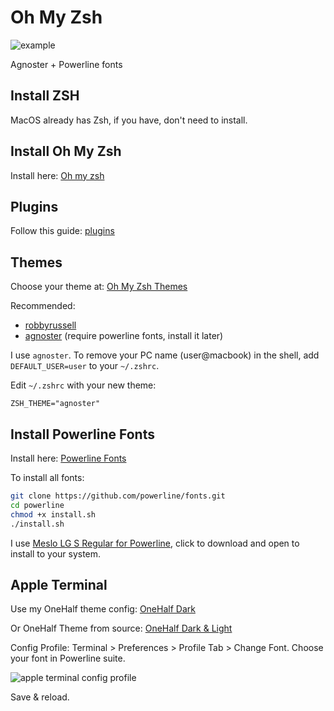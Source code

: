 # Oh My Zsh

![example](https://user-images.githubusercontent.com/12843654/127991162-4c0d5703-2182-4a59-b7c7-e7bab600205d.png)

Agnoster + Powerline fonts


## Install ZSH

MacOS already has Zsh, if you have, don't need to install.

## Install Oh My Zsh

Install here: [Oh my zsh](https://ohmyz.sh/#install)

## Plugins

Follow this guide: [plugins](https://github.com/jackblk/config/blob/master/oh-my-zsh/plugins.md)

## Themes

Choose your theme at: [Oh My Zsh Themes](https://github.com/ohmyzsh/ohmyzsh/wiki/Themes)

Recommended:
* [robbyrussell](https://github.com/ohmyzsh/ohmyzsh/wiki/Themes#robbyrussell)
* [agnoster](https://github.com/ohmyzsh/ohmyzsh/wiki/Themes#agnoster) (require powerline fonts, install it later)

I use `agnoster`. To remove your PC name (user@macbook) in the shell, add `DEFAULT_USER=user` to your `~/.zshrc`.


Edit `~/.zshrc` with your new theme:
```
ZSH_THEME="agnoster"
```

## Install Powerline Fonts

Install here: [Powerline Fonts](https://github.com/powerline/fonts)

To install all fonts:

```bash
git clone https://github.com/powerline/fonts.git
cd powerline
chmod +x install.sh
./install.sh
```

I use [Meslo LG S Regular for Powerline](https://github.com/powerline/fonts/raw/master/Meslo%20Slashed/Meslo%20LG%20S%20Regular%20for%20Powerline.ttf), click to download and open to install to your system.

## Apple Terminal

Use my OneHalf theme config: [OneHalf Dark](https://raw.githubusercontent.com/jackblk/config/master/oh-my-zsh/OneHalfDark.terminal)

Or OneHalf Theme from source: [OneHalf Dark & Light](https://github.com/sonph/onehalf/tree/master/terminal)

Config Profile: Terminal > Preferences > Profile Tab > Change Font. Choose your font in Powerline suite.

![apple terminal config profile](https://user-images.githubusercontent.com/12843654/127993293-33a5b21a-49a0-46b3-a6a8-9525c5f75c88.png)


Save & reload.
